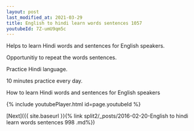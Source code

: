 ```yaml
---
layout: post
last_modified_at: 2021-03-29
title: English to hindi learn words sentences 1057 
youtubeId: 7Z-umU9qm5c
---
```

 
 
Helps to learn Hindi words and sentences for English speakers.

Opportunitiy to repeat the words sentences. 

Practice Hindi language. 
 
10 minutes practice every day. 
 
How to learn Hindi words and sentences for English speakers 
 
{% include youtubePlayer.html id=page.youtubeId %}
 
 
[Next]({{ site.baseurl }}{% link  split2/_posts/2016-02-20-English to hindi learn words sentences 998 .md%})
 
